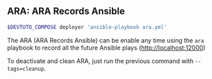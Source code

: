 ## ARA: ARA Records Ansible

```bash
$DEVTUTO_COMPOSE deployer 'ansible-playbook ara.yml'
```
The ARA (ARA Records Ansible) can be enable any time using the `ara` playbook to record all the future Ansible plays (<http://localhost:12000>)

To deactivate and clean ARA, just run the previous command with `--tags=cleanup`.
